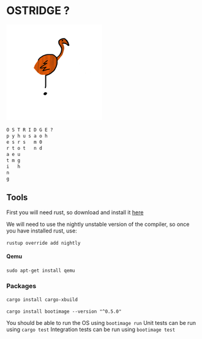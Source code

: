 # OSTRIDGE ?

<img src="./docs/RustyTheOstridge.png" width="250">

    O S T R I D G E ?
    p y h u s a o h   
    e s r s   m 0  
    r t o t   n d 
    a e u 
    t m g
    i   h
    n
    g


## Tools
First you will need rust, so download and install it [here](https://www.rust-lang.org/en-US/install.html)

We will need to use the nightly unstable version of the compiler, so once you have installed rust, use:

`rustup override add nightly`

#### Qemu
`sudo apt-get install qemu`

### Packages
`cargo install cargo-xbuild`

`cargo install bootimage --version "^0.5.0"`



You should be able to run the OS using `bootimage run`
Unit tests can be run using `cargo test`
Integration tests can be run using `bootimage test`